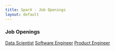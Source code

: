 ```yaml
---
title: SparX - Job Openings
layout: default
---
```


### Job Openings

[Data Scientist](data_scientist.html)
[Software Engineer](software_engineer.html)
[Product Engineer](product_manager.html)
